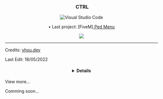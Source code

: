 <div align="center">
<h3>&nbsp;CTRL</h3>

![Visual Studio Code](https://img.shields.io/badge/-Visual%20Studio%20Code-333333?style=flat&logo=visual-studio-code&logoColor=007ACC)

<div align="center"> • Last project: [FiveM]<a href="https://github.com/yhoudev"> Ped Menu</a></div> 
</p>
<img align="center" src="https://thumbs.gfycat.com/BoringOptimisticGoldenmantledgroundsquirrel-size_restricted.gif">
  </a></div>



<body>
</p>
 
------

</p>
<div>Credits: <a href="https://discord.gg/AMwncqP2">yhou.dev </a></div> 
</p>
<div>Last Edit: 18/05/2022</div>

<h4 align="center">
  <details></h4>
<summary>View more...</summary>
  </p>
  <div>Comming soon...</div>
